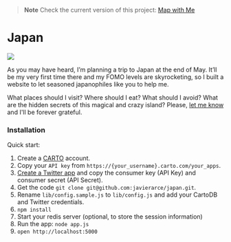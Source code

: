 > **Note**
> Check the current version of this project: [Map with Me](https://github.com/javierarce/map-with-me)

Japan
==================================

![](https://raw.githubusercontent.com/javierarce/my-jp-trip/master/public/img/japan.gif)

As you may have heard, I’m planning a trip to Japan at the end of May. It’ll be my very first time there and my FOMO levels are skyrocketing, so I built a website to let seasoned japanophiles like you to help me.

What places should I visit? Where should I eat? What should I avoid? What are the hidden secrets of this magical and crazy island? Please, <a href="http://japan.javier.is">let me know</a> and I'll be forever grateful.

### Installation

Quick start:

1. Create a <a href="http://www.carto.com">CARTO</a> account.
2. Copy your `API key` from `https://{your_username}.carto.com/your_apps`.
3. <a href="https://apps.twitter.com/app/new">Create a Twitter app</a> and copy the consumer key (API Key) and consumer secret (API Secret).
4. Get the code `git clone git@github.com:javierarce/japan.git`.
5. Rename ```lib/config.sample.js``` to ```lib/config.js``` and add your CartoDB and Twitter credentials.
6. ```npm install```
7. Start your redis server (optional, to store the session information)
8. Run the app: ```node app.js```
9. ```open http://localhost:5000```

